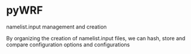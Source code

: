 # pyWRF

namelist.input management and creation

By organizing the creation of namelist.input files, we can hash, store and compare configuration options and configurations
